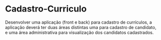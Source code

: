 # Cadastro-Curriculo

Desenvolver uma aplicação (front e back) para cadastro de currículos, a aplicação deverá
ter duas áreas distintas uma para cadastro de candidato, e uma área administrativa para
visualização dos candidatos cadastrados.
